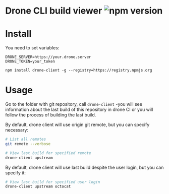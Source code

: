 # Drone CLI build viewer ![npm version](https://img.shields.io/npm/v/drone-client.svg)

# Install

You need to set variables: 
```
DRONE_SERVER=https://your.drone.server
DRONE_TOKEN=your_token
```

```
npm install drone-client -g --registry=https://registry.npmjs.org
```

# Usage

Go to the folder with git repository, call ```drone-client``` -you will see information about the last build of this repository in drone CI or you will follow the process of building the last build.

By default, drone client will use origin git remote, but you can specify necessary:

```bash
# List all remotes
git remote --verbose

# View last build for specified remote
drone-client upstream
```

By default, drone client will use last build despite the user login, but you can specify it:

```bash
# View last build for specified user login
drone-client upstream octocat
```
